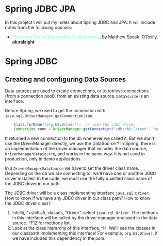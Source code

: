 # Spring JDBC JPA
In this project I will put my notes about Spring JDBC and JPA. It will include notes from the following courses: 
- <span style="color:aquamarine">Mastering Spring Framework Fundamentals</span>, by Matthew Speak. O'Reilly. **pluralsight**

# Spring JDBC

## Creating and configuring Data Sources
Data sources are used to create connections, or to retrieve connections (from a connection pool), from an existing data source. `DataSource` is an interface.

Before Spring, we used to get the connection with `java.sql.DriverManager.getConnection()`as:
```java
    Class.forName("org.h2.Driver");  // load the jdbc driver
    Connection conn = DriverManager.getConnection("jdbc:h2:˜/test", "sa", "sa");
```
It returned a new connection to the db whenever we called it. But we don't use the DriverManager directly, we use the DataSource ? In Spring, there is an implementation of the driver manager that includes the data source, `DriverManagerDataSource`, and works in the same way. It is not used in production, only in demo applications.

In a `DriverManagerDataSource` we have to set the driver class name. Depending on the db we are connecting to, we'll have one or another JDBC driver installed. In the code, we must use the fully qualified class name of the JDBC driver in our path.  

The JDBC driver will be a class implementing interface `java.sql.Driver`.
How to know if we have any JDBC driver in our class path? How to know the JDBC driver class?
1. Intellij, ^+shift+A, classes, "Driver". select `java.sql.Driver`. The methods in this interface will be called by the driver manager enclosed in the data source. ^F12 for methods list.
2. Look at the class hierarchy of this interface, ^H. We'll see the classes in our classpath implementing this interface! For example, `org.h2.Driver`, if we have included this dependency in the pom. 






